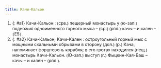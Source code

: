 ```yaml
---
title: Качи-Кальон
---
```


1. {: #a1} Качи-Кальон
: ⦅срв.⦆ пещерный монастырь у ⦅ю-зап.⦆ подножия одноименного горного мыса – ⦅ср.⦆ ⦅рпл.⦆ качы – и кален – ⦃Е5⦄.
2. {: #a2} Качи-Кальон, Качи-Кален
: остроугольный горный мыс с мощными скальными обрывами в сторону ⦅дол.⦆ ⦅р.⦆ Кача, напоминает форштевень корабля; в его гротах находился ⦅пещ.⦆ монастырь Качи-Кальон. ⦅Ю-зап.⦆ выступ ⦅г.⦆ Фыцкин-Кая-Баш – качы – и кален – ⦅рпл.⦆.
